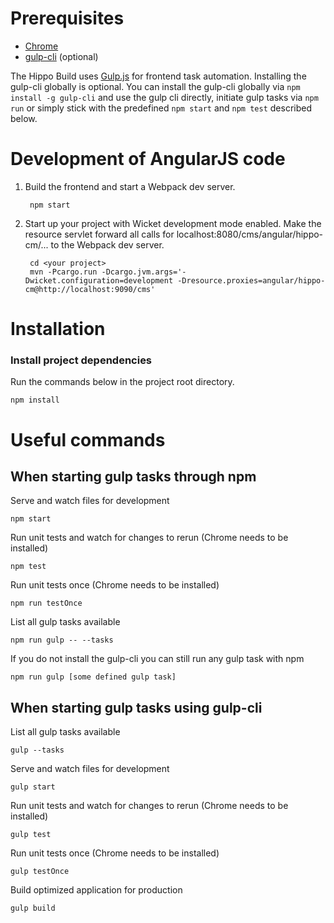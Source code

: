 # Prerequisites
* [Chrome](http://google.chrome.com)
* [gulp-cli](https://github.com/gulpjs/gulp-cli) (optional)

The Hippo Build uses [Gulp.js](https://gulpjs.com) for frontend task automation.
Installing the gulp-cli globally is optional. You can install the gulp-cli
globally via `npm install -g gulp-cli` and use the gulp cli directly, initiate
gulp tasks via `npm run` or simply stick with the predefined `npm start` and
`npm test` described below.

# Development of AngularJS code

1. Build the frontend and start a Webpack dev server.

        npm start

2. Start up your project with Wicket development mode enabled. Make the resource servlet forward all calls for
   localhost:8080/cms/angular/hippo-cm/... to the Webpack dev server.

        cd <your project>
        mvn -Pcargo.run -Dcargo.jvm.args='-Dwicket.configuration=development -Dresource.proxies=angular/hippo-cm@http://localhost:9090/cms'

# Installation
### Install project dependencies
Run the commands below in the project root directory.

    npm install

# Useful commands
## When starting gulp tasks through npm
Serve and watch files for development

    npm start

Run unit tests and watch for changes to rerun (Chrome needs to be installed)

    npm test

Run unit tests once (Chrome needs to be installed)

    npm run testOnce

List all gulp tasks available

    npm run gulp -- --tasks

If you do not install the gulp-cli you can still run any gulp task with npm

    npm run gulp [some defined gulp task]

## When starting gulp tasks using gulp-cli
List all gulp tasks available

    gulp --tasks

Serve and watch files for development

    gulp start

Run unit tests and watch for changes to rerun (Chrome needs to be installed)

    gulp test

Run unit tests once (Chrome needs to be installed)

    gulp testOnce

Build optimized application for production

    gulp build

